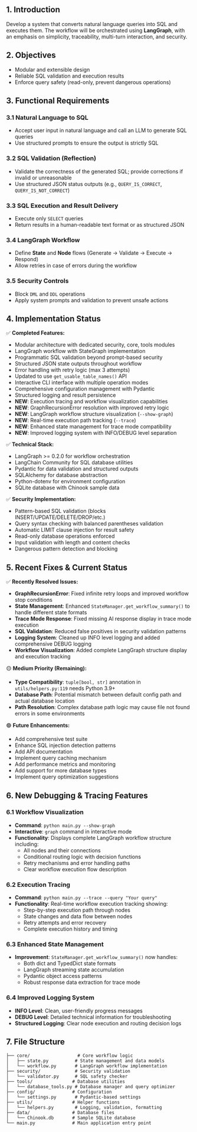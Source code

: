 ## 1. Introduction

Develop a system that converts natural language queries into SQL and executes them. The workflow will be orchestrated using **LangGraph**, with an emphasis on simplicity, traceability, multi-turn interaction, and security.

## 2. Objectives

* Modular and extensible design
* Reliable SQL validation and execution results
* Enforce query safety (read-only, prevent dangerous operations)

## 3. Functional Requirements

### 3.1 Natural Language to SQL

* Accept user input in natural language and call an LLM to generate SQL queries
* Use structured prompts to ensure the output is strictly SQL

### 3.2 SQL Validation (Reflection)

* Validate the correctness of the generated SQL; provide corrections if invalid or unreasonable
* Use structured JSON status outputs (e.g., `QUERY_IS_CORRECT`, `QUERY_IS_NOT_CORRECT`)

### 3.3 SQL Execution and Result Delivery

* Execute only `SELECT` queries
* Return results in a human-readable text format or as structured JSON

### 3.4 LangGraph Workflow

* Define **State** and **Node** flows (Generate → Validate → Execute → Respond)
* Allow retries in case of errors during the workflow

### 3.5 Security Controls

* Block `DML` and `DDL` operations
* Apply system prompts and validation to prevent unsafe actions

## 4. Implementation Status

✅ **Completed Features:**
- Modular architecture with dedicated security, core, tools modules
- LangGraph workflow with StateGraph implementation
- Programmatic SQL validation beyond prompt-based security
- Structured JSON state outputs throughout workflow
- Error handling with retry logic (max 3 attempts)
- Updated to use `get_usable_table_names()` API
- Interactive CLI interface with multiple operation modes
- Comprehensive configuration management with Pydantic
- Structured logging and result persistence
- **NEW**: Execution tracing and workflow visualization capabilities
- **NEW**: GraphRecursionError resolution with improved retry logic
- **NEW**: LangGraph workflow structure visualization (`--show-graph`)
- **NEW**: Real-time execution path tracking (`--trace`)
- **NEW**: Enhanced state management for trace mode compatibility
- **NEW**: Improved logging system with INFO/DEBUG level separation

✅ **Technical Stack:**
- LangGraph >= 0.2.0 for workflow orchestration
- LangChain Community for SQL database utilities
- Pydantic for data validation and structured outputs
- SQLAlchemy for database abstraction
- Python-dotenv for environment configuration
- SQLite database with Chinook sample data

✅ **Security Implementation:**
- Pattern-based SQL validation (blocks INSERT/UPDATE/DELETE/DROP/etc.)
- Query syntax checking with balanced parentheses validation
- Automatic LIMIT clause injection for result safety
- Read-only database operations enforced
- Input validation with length and content checks
- Dangerous pattern detection and blocking

## 5. Recent Fixes & Current Status

✅ **Recently Resolved Issues:**
- **GraphRecursionError**: Fixed infinite retry loops and improved workflow stop conditions
- **State Management**: Enhanced `StateManager.get_workflow_summary()` to handle different state formats
- **Trace Mode Response**: Fixed missing AI response display in trace mode execution
- **SQL Validation**: Reduced false positives in security validation patterns
- **Logging System**: Cleaned up INFO level logging and added comprehensive DEBUG logging
- **Workflow Visualization**: Added complete LangGraph structure display and execution tracking

🟡 **Medium Priority (Remaining):**
- **Type Compatibility**: `tuple[bool, str]` annotation in `utils/helpers.py:119` needs Python 3.9+
- **Database Path**: Potential mismatch between default config path and actual database location  
- **Path Resolution**: Complex database path logic may cause file not found errors in some environments

🟢 **Future Enhancements:**
- Add comprehensive test suite
- Enhance SQL injection detection patterns
- Add API documentation
- Implement query caching mechanism
- Add performance metrics and monitoring
- Add support for more database types
- Implement query optimization suggestions

## 6. New Debugging & Tracing Features

### 6.1 Workflow Visualization
- **Command**: `python main.py --show-graph`
- **Interactive**: `graph` command in interactive mode
- **Functionality**: Displays complete LangGraph workflow structure including:
  - All nodes and their connections
  - Conditional routing logic with decision functions
  - Retry mechanisms and error handling paths
  - Clear workflow execution flow description

### 6.2 Execution Tracing
- **Command**: `python main.py --trace --query "Your query"`
- **Functionality**: Real-time workflow execution tracking showing:
  - Step-by-step execution path through nodes
  - State changes and data flow between nodes
  - Retry attempts and error recovery
  - Complete execution history and timing

### 6.3 Enhanced State Management
- **Improvement**: `StateManager.get_workflow_summary()` now handles:
  - Both dict and TypedDict state formats
  - LangGraph streaming state accumulation
  - Pydantic object access patterns
  - Robust response data extraction for trace mode

### 6.4 Improved Logging System
- **INFO Level**: Clean, user-friendly progress messages
- **DEBUG Level**: Detailed technical information for troubleshooting
- **Structured Logging**: Clear node execution and routing decision logs

## 7. File Structure
```
├── core/                  # Core workflow logic
│   ├── state.py          # State management and data models
│   └── workflow.py       # LangGraph workflow implementation
├── security/             # Security validation
│   └── validator.py      # SQL safety checker
├── tools/               # Database utilities
│   └── database_tools.py # Database manager and query optimizer
├── config/              # Configuration
│   └── settings.py       # Pydantic-based settings
├── utils/               # Helper functions
│   └── helpers.py        # Logging, validation, formatting
├── data/                # Database files
│   └── Chinook.db       # Sample SQLite database
└── main.py              # Main application entry point
```